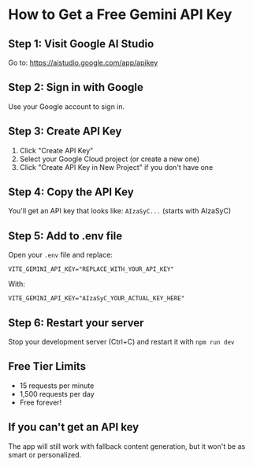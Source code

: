 # How to Get a Free Gemini API Key

## Step 1: Visit Google AI Studio
Go to: https://aistudio.google.com/app/apikey

## Step 2: Sign in with Google
Use your Google account to sign in.

## Step 3: Create API Key
1. Click "Create API Key"
2. Select your Google Cloud project (or create a new one)
3. Click "Create API Key in New Project" if you don't have one

## Step 4: Copy the API Key
You'll get an API key that looks like: `AIzaSyC...` (starts with AIzaSyC)

## Step 5: Add to .env file
Open your `.env` file and replace:
```
VITE_GEMINI_API_KEY="REPLACE_WITH_YOUR_API_KEY"
```

With:
```
VITE_GEMINI_API_KEY="AIzaSyC_YOUR_ACTUAL_KEY_HERE"
```

## Step 6: Restart your server
Stop your development server (Ctrl+C) and restart it with `npm run dev`

## Free Tier Limits
- 15 requests per minute
- 1,500 requests per day
- Free forever!

## If you can't get an API key
The app will still work with fallback content generation, but it won't be as smart or personalized.

